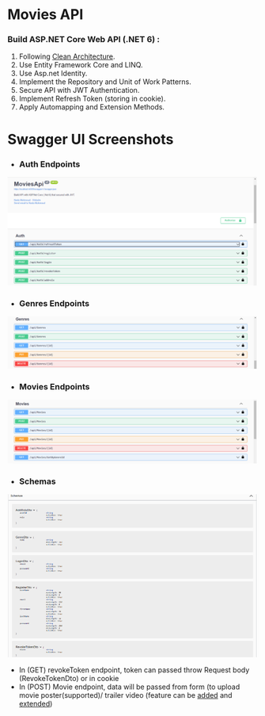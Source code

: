 # Movies API
### Build ASP.NET Core Web API (.NET 6) :
1. Following [Clean Architecture](https://docs.microsoft.com/en-us/dotnet/architecture/modern-web-apps-azure/common-web-application-architectures#clean-architecture).
2. Use Entity Framework Core and LINQ.
3. Use Asp.net Identity.
4. Implement the Repository and Unit of Work Patterns.
5. Secure API with JWT Authentication.
6. Implement Refresh Token (storing in cookie).
7. Apply Automapping and Extension Methods.
# Swagger UI Screenshots
- ### Auth Endpoints
![auth](SwaggerUI-Screenshots/Auth.png)

- ### Genres Endpoints
![auth](SwaggerUI-Screenshots/Geners.png)

- ### Movies Endpoints
![auth](SwaggerUI-Screenshots/Movies.png)

- ### Schemas
![auth](SwaggerUI-Screenshots/Schemas.png)

- In (GET) revokeToken endpoint, token can passed throw Request body (RevokeTokenDto) or in cookie
- In (POST) Movie endpoint, data will be passed from form (to upload movie poster(supported)/ trailer video (feature can be [added](https://github.com/nadamhmudd/Movies-API/blob/master/Movies.Core/Interfaces/FileHandler/IFileHandler.cs) and [extended](https://github.com/nadamhmudd/Movies-API/blob/master/Movies.Services/Helpers/FileHandler/Base/BaseHandler.cs))

